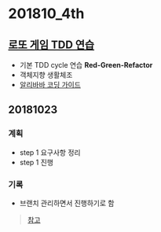 # 201810_4th
## [로또 게임 TDD 연습](https://github.com/ddingcham/lotto)
* 기본 TDD cycle 연습 **Red-Green-Refactor**
* 객체지향 생활체조
* [알리바바 코딩 가이드](https://github.com/ddingcham/Alibaba-Java-Coding-Guidelines)

## 20181023
### 계획
* step 1 요구사항 정리
* step 1 진행 

### 기록
* 브랜치 관리하면서 진행하기로 함

> [참고](https://www.slipp.net/questions/9)